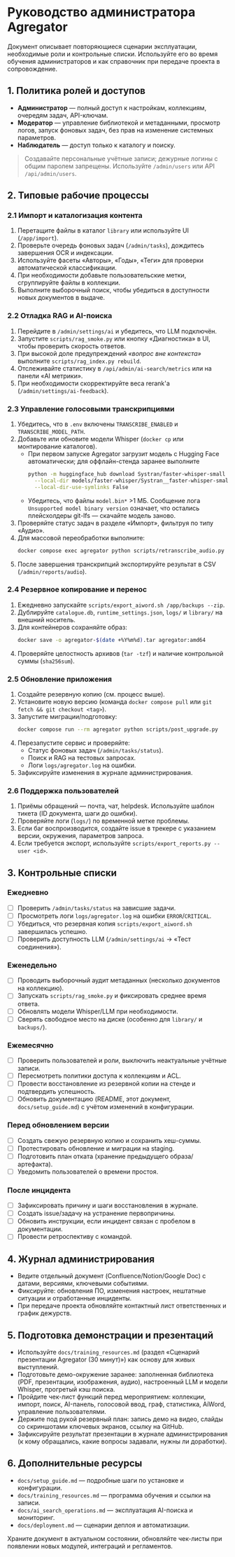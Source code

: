 # Руководство администратора Agregator

Документ описывает повторяющиеся сценарии эксплуатации, необходимые роли и контрольные списки. Используйте его во время обучения администраторов и как справочник при передаче проекта в сопровождение.

## 1. Политика ролей и доступов
- **Администратор** — полный доступ к настройкам, коллекциям, очередям задач, API-ключам.
- **Модератор** — управление библиотекой и метаданными, просмотр логов, запуск фоновых задач, без прав на изменение системных параметров.
- **Наблюдатель** — доступ только к каталогу и поиску.

> Создавайте персональные учётные записи; дежурные логины с общим паролем запрещены. Используйте `/admin/users` или API `/api/admin/users`.

## 2. Типовые рабочие процессы

### 2.1 Импорт и каталогизация контента
1. Перетащите файлы в каталог `library` или используйте UI (`/app/import`).
2. Проверьте очередь фоновых задач (`/admin/tasks`), дождитесь завершения OCR и индексации.
3. Используйте фасеты «Авторы», «Годы», «Теги» для проверки автоматической классификации.
4. При необходимости добавьте пользовательские метки, сгруппируйте файлы в коллекции.
5. Выполните выборочный поиск, чтобы убедиться в доступности новых документов в выдаче.

### 2.2 Отладка RAG и AI-поиска
1. Перейдите в `/admin/settings/ai` и убедитесь, что LLM подключён.
2. Запустите `scripts/rag_smoke.py` или кнопку «Диагностика» в UI, чтобы проверить скорость ответов.
3. При высокой доле предупреждений *«вопрос вне контекста»* выполните `scripts/rag_index.py rebuild`.
4. Отслеживайте статистику в `/api/admin/ai-search/metrics` или на панели «AI метрики».
5. При необходимости скорректируйте веса rerank'а (`/admin/settings/ai-feedback`).

### 2.3 Управление голосовыми транскрипциями
1. Убедитесь, что в `.env` включены `TRANSCRIBE_ENABLED` и `TRANSCRIBE_MODEL_PATH`.
2. Добавьте или обновите модели Whisper (`docker cp` или монтирование каталогов).
   - При первом запуске Agregator загрузит модель с Hugging Face автоматически; для оффлайн-стенда заранее выполните
     ```bash
     python -m huggingface_hub download Systran/faster-whisper-small \
       --local-dir models/faster-whisper/Systran__faster-whisper-small \
       --local-dir-use-symlinks False
     ```
   - Убедитесь, что файлы `model.bin*` >1 МБ. Сообщение лога `Unsupported model binary version` означает, что остались плейсхолдеры git-lfs — скачайте модель заново.
3. Проверяйте статус задач в разделе «Импорт», фильтруя по типу «Аудио».
4. Для массовой переобработки выполните:
   ```bash
   docker compose exec agregator python scripts/retranscribe_audio.py --collection <id>
   ```
5. После завершения транскрипций экспортируйте результат в CSV (`/admin/reports/audio`).

### 2.4 Резервное копирование и перенос
1. Ежедневно запускайте `scripts/export_aiword.sh /app/backups --zip`.
2. Дублируйте `catalogue.db`, `runtime_settings.json`, `logs/` и `library/` на внешний носитель.
3. Для контейнеров сохраняйте образ:
   ```bash
   docker save -o agregator-$(date +%Y%m%d).tar agregator:amd64
   ```
4. Проверяйте целостность архивов (`tar -tzf`) и наличие контрольной суммы (`sha256sum`).

### 2.5 Обновление приложения
1. Создайте резервную копию (см. процесс выше).
2. Установите новую версию (команда `docker compose pull` или `git fetch && git checkout <tag>`).
3. Запустите миграции/подготовку:
   ```bash
   docker compose run --rm agregator python scripts/post_upgrade.py
   ```
4. Перезапустите сервис и проверяйте:
   - Статус фоновых задач (`/admin/tasks/status`).
   - Поиск и RAG на тестовых запросах.
   - Логи `logs/agregator.log` на ошибки.
5. Зафиксируйте изменения в журнале администрирования.

### 2.6 Поддержка пользователей
1. Приёмы обращений — почта, чат, helpdesk. Используйте шаблон тикета (ID документа, шаги до ошибки).
2. Проверяйте логи (`logs/`) по временной метке проблемы.
3. Если баг воспроизводится, создайте issue в трекере с указанием версии, окружения, параметров запроса.
4. Если требуется экспорт, используйте `scripts/export_reports.py --user <id>`.

## 3. Контрольные списки

### Ежедневно
- [ ] Проверить `/admin/tasks/status` на зависшие задачи.
- [ ] Просмотреть логи `logs/agregator.log` на ошибки `ERROR`/`CRITICAL`.
- [ ] Убедиться, что резервная копия `scripts/export_aiword.sh` завершилась успешно.
- [ ] Проверить доступность LLM (`/admin/settings/ai` → «Тест соединения»).

### Еженедельно
- [ ] Проводить выборочный аудит метаданных (несколько документов на коллекцию).
- [ ] Запускать `scripts/rag_smoke.py` и фиксировать среднее время ответа.
- [ ] Обновлять модели Whisper/LLM при необходимости.
- [ ] Сверять свободное место на диске (особенно для `library/` и `backups/`).

### Ежемесячно
- [ ] Проверить пользователей и роли, выключить неактуальные учётные записи.
- [ ] Пересмотреть политики доступа к коллекциям и ACL.
- [ ] Провести восстановление из резервной копии на стенде и подтвердить успешность.
- [ ] Обновить документацию (README, этот документ, `docs/setup_guide.md`) с учётом изменений в конфигурации.

### Перед обновлением версии
- [ ] Создать свежую резервную копию и сохранить хеш-суммы.
- [ ] Протестировать обновление и миграции на staging.
- [ ] Подготовить план отката (хранение предыдущего образа/артефакта).
- [ ] Уведомить пользователей о времени простоя.

### После инцидента
- [ ] Зафиксировать причину и шаги восстановления в журнале.
- [ ] Создать issue/задачу на устранение первопричины.
- [ ] Обновить инструкции, если инцидент связан с пробелом в документации.
- [ ] Провести ретроспективу с командой.

## 4. Журнал администрирования
- Ведите отдельный документ (Confluence/Notion/Google Doc) с датами, версиями, ключевыми событиями.
- Фиксируйте: обновления ПО, изменения настроек, нештатные ситуации и отработанные инциденты.
- При передаче проекта обновляйте контактный лист ответственных и график дежурств.

## 5. Подготовка демонстрации и презентаций
- Используйте `docs/training_resources.md` (раздел «Сценарий презентации Agregator (30 минут)») как основу для живых выступлений.
- Подготовьте демо-окружение заранее: заполненная библиотека (PDF, презентации, изображения, аудио), настроенный LLM и модели Whisper, прогретый кэш поиска.
- Пройдите чек-лист функций перед мероприятием: коллекции, импорт, поиск, AI-панель, голосовой ввод, граф, статистика, AiWord, управление пользователями.
- Держите под рукой резервный план: запись демо на видео, слайды со скриншотами ключевых экранов, ссылку на GitHub.
- Зафиксируйте результат презентации в журнале администрирования (к кому обращались, какие вопросы задавали, нужны ли доработки).

## 6. Дополнительные ресурсы
- `docs/setup_guide.md` — подробные шаги по установке и конфигурации.
- `docs/training_resources.md` — программа обучения и ссылки на записи.
- `docs/ai_search_operations.md` — эксплуатация AI-поиска и мониторинг.
- `docs/deployment.md` — сценарии деплоя и автоматизации.

Храните документ в актуальном состоянии, обновляйте чек-листы при появлении новых модулей, интеграций и регламентов.
